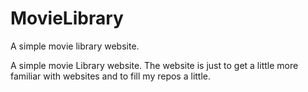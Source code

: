 # MovieLibrary
A simple movie library website.

A simple movie Library website.
The website is just to get a little more familiar with websites and to fill my repos a little.
